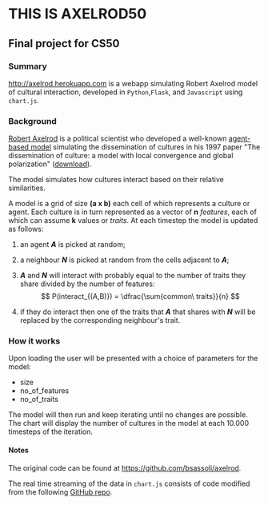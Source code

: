 # THIS IS AXELROD50
## Final project for CS50



### Summary 
http://axelrod.herokuapp.com is a webapp simulating Robert Axelrod model of cultural interaction, developed in `Python`,`Flask`, and `Javascript` using `chart.js`.

### Background

[Robert Axelrod](https://en.wikipedia.org/wiki/Robert_Axelrod) is a political scientist who developed a well-known [agent-based model](https://en.wikipedia.org/wiki/Agent-based_model) simulating the dissemination of cultures in his 1997 paper "The dissemination of culture: a model with local convergence and global polarization" ([download](http://www-personal.umich.edu/~axe/research/Dissemination.pdf)).

The model simulates how cultures interact based on their relative similarities. 

A model is a grid of size **(a x b)** each cell of which represents a culture or agent.  Each culture is in turn represented as a vector of **n** *features*, each of which can assume **k** values or *traits*. At each timestep the model is updated as follows:

1. an agent ***A*** is picked at random;

2. a neighbour ***N*** is picked at random from the cells adjacent to ***A***;

3. ***A*** and ***N*** will interact with probably equal to the number of traits they share divided by the number of features: 
   $$
   P(interact_{(A,B)}) = \dfrac{\sum{common\ traits}}{n}
   $$

4. if they do interact then one of the traits that ***A*** that shares with ***N*** will be replaced by the corresponding neighbour's trait.

### How it works

Upon loading the user will be presented with a choice of parameters for the model:

- size
- no_of_features
- no_of_traits

The model will then run and keep iterating until no changes are possible. The chart will display the number of cultures in the model at each 10.000 timesteps of the iteration.

#### Notes

The original code can be found at https://github.com/bsassoli/axelrod.

The real time streaming of the data in `chart.js` consists of code modified from the following [GitHub repo](https://github.com/roniemartinez/real-time-charts-with-flask).
